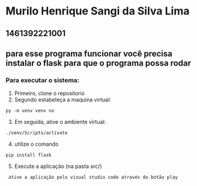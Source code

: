 # Murilo Henrique Sangi da Silva Lima
## 1461392221001
## para esse programa funcionar você precisa instalar o flask para que o programa possa rodar 


### Para executar o sistema:

1. Primeiro, clone o repositorio 
2. Segundo estabeleça a maquina virtual:
```console
py -m venv venv no 
```
3. Em seguida, ative o ambiente virtual:
```console
./venv/Scripts/activate
```
4. utilize o comando 
```console
pip install flask
``` 
5. Execute a aplicação (na pasta src/)
```console
 ative a aplicação pelo visual studio code através do botão play 
```